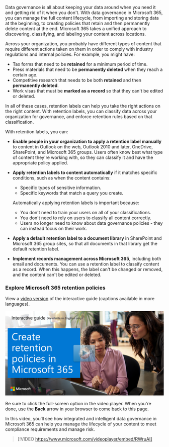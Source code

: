 Data governance is all about keeping your data around when you need it and getting rid of it when you don't. With data governance in Microsoft 365, you can manage the full content lifecycle, from importing and storing data at the beginning, to creating policies that retain and then permanently delete content at the end. Microsoft 365 takes a unified approach to discovering, classifying, and labeling your content across locations.

Across your organization, you probably have different types of content that require different actions taken on them in order to comply with industry regulations and internal policies. For example, you might have:

- Tax forms that need to be **retained** for a minimum period of time.
- Press materials that need to be **permanently deleted** when they reach a certain age.
- Competitive research that needs to be both **retained** and then **permanently deleted**.
- Work visas that must be **marked as a record** so that they can't be edited or deleted.

In all of these cases, retention labels can help you take the right actions on the right content. With retention labels, you can classify data across your organization for governance, and enforce retention rules based on that classification.

With retention labels, you can:

- **Enable people in your organization to apply a retention label manually** to content in Outlook on the web, Outlook 2010 and later, OneDrive, SharePoint, and Microsoft 365 groups. Users often know best what type of content they're working with, so they can classify it and have the appropriate policy applied.
- **Apply retention labels to content automatically** if it matches specific conditions, such as when the content contains:
    - Specific types of sensitive information.
    - Specific keywords that match a query you create.

   Automatically applying retention labels is important because:
    - You don't need to train your users on all of your classifications.
    - You don't need to rely on users to classify all content correctly.
    - Users no longer need to know about data governance policies - they can instead focus on their work.
- **Apply a default retention label to a document library** in SharePoint and Microsoft 365 group sites, so that all documents in that library get the default retention label.
- **Implement records management across Microsoft 365**, including both email and documents. You can use a retention label to classify content as a record. When this happens, the label can't be changed or removed, and the content can't be edited or deleted.

### Explore Microsoft 365 retention policies

View a [video version](https://www.microsoft.com/videoplayer/embed/RE44izI) of the interactive guide (captions available in more languages).

<a href="https://mslearn.cloudguides.com/guides/Create%20retention%20policies%20in%20Microsoft%20365">![Create retention policies in Microsoft 365](../media/lab-retention-image.png)</a>

Be sure to click the full-screen option in the video player. When you're done, use the **Back** arrow in your browser to come back to this page. 


In this video, you’ll see how integrated and intelligent data governance in Microsoft 365 can help you manage the lifecycle of your content to meet compliance requirements and manage risk.

> [!VIDEO https://www.microsoft.com/videoplayer/embed/RWruAI]
